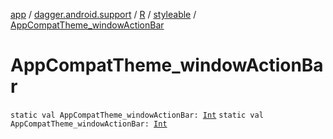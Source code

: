 [app](../../../index.md) / [dagger.android.support](../../index.md) / [R](../index.md) / [styleable](index.md) / [AppCompatTheme_windowActionBar](./-app-compat-theme_window-action-bar.md)

# AppCompatTheme_windowActionBar

`static val AppCompatTheme_windowActionBar: `[`Int`](https://kotlinlang.org/api/latest/jvm/stdlib/kotlin/-int/index.html)
`static val AppCompatTheme_windowActionBar: `[`Int`](https://kotlinlang.org/api/latest/jvm/stdlib/kotlin/-int/index.html)
